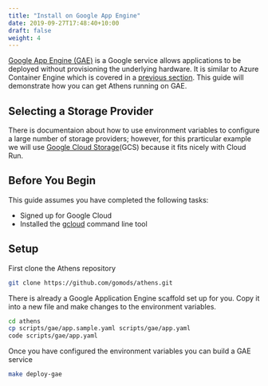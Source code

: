 ```yaml
---
title: "Install on Google App Engine"
date: 2019-09-27T17:48:40+10:00
draft: false
weight: 4
---
```



[Google App Engine (GAE)](https://cloud.google.com/appengine/) is a Google service allows applications to be deployed without provisioning the underlying hardware. It is similar to Azure Container Engine which is covered in a [previous section](/install/install-on-aci). This guide will demonstrate how you can get Athens running on GAE.

## Selecting a Storage Provider

There is documentaion about how to use environment variables to configure a large number of storage providers; however, for this prarticular example we will use [Google Cloud Storage](https://cloud.google.com/storage/)(GCS) because it fits nicely with Cloud Run.

## Before You Begin

This guide assumes you have completed the following tasks:

- Signed up for Google Cloud
- Installed the [gcloud](https://cloud.google.com/sdk/install) command line tool 

## Setup

First clone the Athens repository

```bash
git clone https://github.com/gomods/athens.git
```

There is already a Google Application Engine scaffold set up for you. Copy it into a new file and make changes to the environment variables.

```bash
cd athens
cp scripts/gae/app.sample.yaml scripts/gae/app.yaml
code scripts/gae/app.yaml
```

Once you have configured the environment variables you can build a GAE service

```bash
make deploy-gae
```